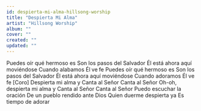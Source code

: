 ```yaml
---
id: despierta-mi-alma-hillsong-worship
title: "Despierta Mi Alma"
artist: "Hillsong Worship"
album: ""
cover: ""
created: ""
updated: ""
---
```


Puedes oír qué hermoso es
Son los pasos del Salvador
Él está ahora aquí moviéndose
Cuando alabamos Él ve fe
Puedes oír qué hermoso es
Son los pasos del Salvador
Él está ahora aquí moviéndose
Cuando adoramos Él ve fe
[Coro]
Despierta mi alma y
Canta al Señor
Canta al Señor
Oh-oh, despierta mi alma y
Canta al Señor
Canta al Señor
Puedo escuchar la oración
De un pueblo rendido ante Dios
Quien duerme despierta ya
Es tiempo de adorar